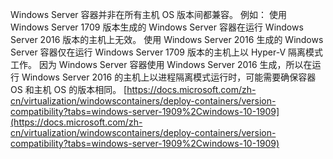Windows Server 容器并非在所有主机 OS 版本间都兼容。 例如：
使用 Windows Server 1709 版本生成的 Windows Server 容器在运行 Windows Server 2016 版本的主机上无效。
使用 Windows Server 2016 生成的 Windows Server 容器仅在运行 Windows Server 1709 版本的主机上以 Hyper-V 隔离模式工作。
因为 Windows Server 容器使用 Windows Server 2016 生成，所以在运行 Windows Server 2016 的主机上以进程隔离模式运行时，可能需要确保容器 OS 和主机 OS 的版本相同。
[https://docs.microsoft.com/zh-cn/virtualization/windowscontainers/deploy-containers/version-compatibility?tabs=windows-server-1909%2Cwindows-10-1909](https://docs.microsoft.com/zh-cn/virtualization/windowscontainers/deploy-containers/version-compatibility?tabs=windows-server-1909%2Cwindows-10-1909)
